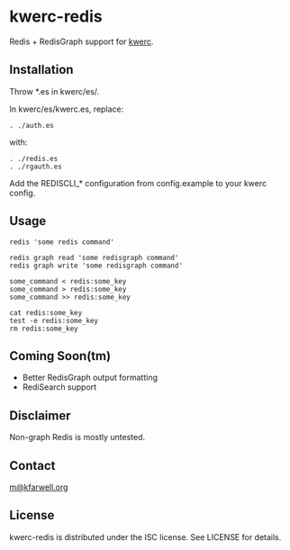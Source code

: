 kwerc-redis
===========

Redis + RedisGraph support for [kwerc](https://github.com/kwerc/kwerc).

Installation
------------

Throw *.es in kwerc/es/.

In kwerc/es/kwerc.es, replace:

    . ./auth.es

with:

    . ./redis.es
    . ./rgauth.es

Add the REDISCLI_* configuration from config.example to your kwerc
config.

Usage
-----

```
redis 'some redis command'

redis graph read 'some redisgraph command'
redis graph write 'some redisgraph command'

some_command < redis:some_key
some_command > redis:some_key
some_command >> redis:some_key

cat redis:some_key
test -e redis:some_key
rm redis:some_key
```

Coming Soon(tm)
---------------

* Better RedisGraph output formatting
* RediSearch support

Disclaimer
----------

Non-graph Redis is mostly untested.

Contact
-------

m@kfarwell.org

License
-------

kwerc-redis is distributed under the ISC license. See LICENSE for
details.
